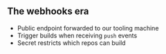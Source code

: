 ## The webhooks era

* Public endpoint forwarded to our tooling machine
* Trigger builds when receiving `push` events
* Secret restricts which repos can build
